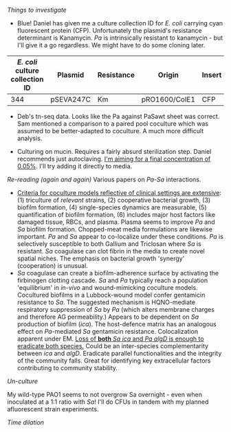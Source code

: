 *Things to investigate*

- Blue! Daniel has given me a culture collection ID for *E. coli* carrying cyan fluorescent protein (CFP). Unfortunately the plasmid's resistance determinant is Kanamycin. *Pa* is intrinsically resistant to kanamycin - but I'll give it a go regardless. We might have to do some cloning later.

| *E. coli* culture collection ID | Plasmid   | Resistance | Origin        | Insert |
| ------------------------------- | --------- | ---------- | ------------- | ------ |
| 344                             | pSEVA247C | Km         | pRO1600/ColE1 | CFP    |

- Deb's tn-seq data. Looks like the Pa against PaSawt sheet was correct. Sam mentioned a comparison to a paired pool coculture which was assumed to be better-adapted to coculture. A much more difficult analysis.

- Culturing on mucin. Requires a fairly absurd sterilization step. Daniel recommends just autoclaving. [I'm aiming for a final concentration of 0.05%](https://www.nature.com/articles/s41564-019-0581-8#Sec2). I'll try adding it directly to media.

*Re-reading (again and again)*
Various papers on *Pa*-*Sa* interactions.
- [Criteria for coculture models reflective of clinical settings are extensive](https://onlinelibrary.wiley.com/doi/10.1111/j.1524-475X.2008.00434.x): (1) triculture of *relevant* strains, (2) cooperative bacterial growth, (3) biofilm formation, (4) single-species dynamics are measurable, (5) quantification of biofilm formation, (6) includes major host factors like damaged tissue, RBCs, and plasma. Plasma seems to improve *Pa* and *Sa* biofilm formation. Chopped-meat media formulations are likewise important. *Pa* and *Sa* appear to co-localize under these conditions. *Pa* is selectively susceptible to both Gallium and Triclosan where *Sa* is resistant. *Sa* coagulase can clot fibrin in the media to create novel spatial niches.
The emphasis on bacterial growth 'synergy' (cooperation) is unusual.
- *Sa* coagulase can create a biofilm-adherence surface by activating the firbinogen clotting cascade. *Sa* and *Pa* typically reach a population 'equilibrium' in *in-vivo* and wound-mimicking coculture models. Cocultured biofilms in a Lubbock-wound model confer gentamicin resistance to *Sa*. The suggested mechanism is HQNO-mediate respiratory suppression of *Sa* by *Pa* (which alters membrane charges and therefore AG permeability.) Appears to be dependent on *Sa* production of biofilm (*ica*). The host-defence matrix has an analogous effect on *Pa*-mediated *Sa* gentamicin resistance. Colocalization apparent under EM. [Loss of **both** *Sa ica* and *Pa algD* is enough to eradicate both species.](https://pmc.ncbi.nlm.nih.gov/articles/PMC4249327/)
Could be an inter-species complementarity between *ica* and *algD*. Eradicate parallel functionalities and the integrity of the community falls. Great for identifying key extracellular factors contributing to community stability.



*Un-culture*

My wild-type PAO1 seems to not overgrow Sa overnight - even when inoculated at a 1:1 ratio with *Sa*! I'll do CFUs in tandem with my planned afluorescent strain experiments.

*Time dilation*

